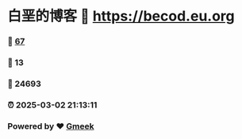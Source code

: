 # 白垩的博客 :link: https://becod.eu.org 
### :page_facing_up: [67](https://becod.eu.org/tag.html) 
### :speech_balloon: 13 
### :hibiscus: 24693 
### :alarm_clock: 2025-03-02 21:13:11 
### Powered by :heart: [Gmeek](https://github.com/Meekdai/Gmeek)
